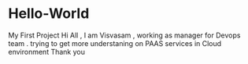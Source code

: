 # Hello-World
My First Project
Hi All , I am Visvasam , working as manager for Devops team . trying to get more understaning on PAAS services in Cloud environment
Thank you 
